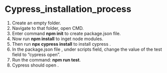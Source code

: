 # Cypress_installation_process

1. Create an empty folder.
2. Navigate to that folder, open CMD.
3. Enter command **npm init** to create package.json file.
4. Now run **npm install** to inget node modules.
5. Then run **npx cypress install** to install cypress .
6. In the package.json file , under scripts field, change the value of the test field to “cypress open”.
7. Run the command: **npm run test**.
8. Cypress should open .

